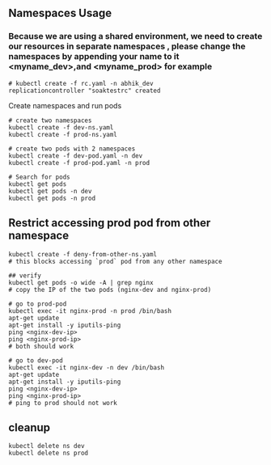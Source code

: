 ## Namespaces Usage

### Because we are using a shared environment, we need to create our resources in separate namespaces , please change the namespaces by appending your name to it <myname_dev>,and <myname_prod> for example 
```
# kubectl create -f rc.yaml -n abhik_dev
replicationcontroller "soaktestrc" created
```

Create namespaces and run pods

```
# create two namespaces
kubectl create -f dev-ns.yaml
kubectl create -f prod-ns.yaml

# create two pods with 2 namespaces
kubectl create -f dev-pod.yaml -n dev
kubectl create -f prod-pod.yaml -n prod

# Search for pods
kubectl get pods
kubectl get pods -n dev
kubectl get pods -n prod

```


## Restrict accessing prod pod from other namespace

```
kubectl create -f deny-from-other-ns.yaml
# this blocks accessing `prod` pod from any other namespace

## verify
kubectl get pods -o wide -A | grep nginx
# copy the IP of the two pods (nginx-dev and nginx-prod)

# go to prod-pod
kubectl exec -it nginx-prod -n prod /bin/bash
apt-get update
apt-get install -y iputils-ping
ping <nginx-dev-ip>
ping <nginx-prod-ip>
# both should work

# go to dev-pod
kubectl exec -it nginx-dev -n dev /bin/bash
apt-get update
apt-get install -y iputils-ping
ping <nginx-dev-ip>
ping <nginx-prod-ip>
# ping to prod should not work
```

## cleanup

```
kubectl delete ns dev
kubectl delete ns prod
```


